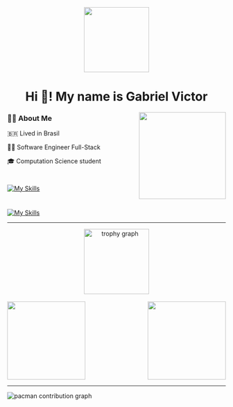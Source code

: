 <div align="center">
  <img height="150" src="https://media.giphy.com/media/M9gbBd9nbDrOTu1Mqx/giphy.gif"  />
  <h1>Hi 👋! My name is Gabriel Victor</h1>
</div>


<img src="https://raw.githubusercontent.com/MicaelliMedeiros/micaellimedeiros/master/image/computer-illustration.png" min-width="200px" max-width="400px" width="200px" align="right">
<h3 align="left">👩‍💻  About Me</h3>
<p> 🇧🇷 Lived in Brasil
<p>👨‍💻 Software Engineer Full-Stack</p>
<p>🎓 Computation Science student</p>

<h1></h1>

[![My Skills](https://skillicons.dev/icons?i=java,spring,python,django,javascript,bootstrap,react,angular,mysql,git,docker,aws)](https://skillicons.dev)

<h1></h1>

[![My Skills](https://skillicons.dev/icons?i=linux,windows)](https://skillicons.dev)

<hr>

<div align="center">
  <img src="https://github-profile-trophy.vercel.app?username=GabrielHidaN&theme=dracula&column=-1&row=1&margin-w=8&margin-h=8&no-bg=false&no-frame=false&order=4" height="150" alt="trophy graph"  />
</div>


<div>
  <br>
  <img  height="180em" src="https://github-readme-stats.vercel.app/api?username=GabrielHidaN&show_icons=true&theme=radical&include_all_commits=true&count_private=true"/>
  <img align="right" height="180em" src="https://github-readme-stats.vercel.app/api/top-langs/?username=GabrielHidaN&layout=compact&langs_count=16&theme=radical"/>
</div>

<hr>

<picture>
  <source media="(prefers-color-scheme: dark)" srcset="https://raw.githubusercontent.com/GabrielHidaN/GabrielHidaN/output/pacman-contribution-graph-dark.svg">
  <source media="(prefers-color-scheme: light)" srcset="https://raw.githubusercontent.com/GabrielHidaN/GabrielHidaN/output/pacman-contribution-graph.svg">
  <img alt="pacman contribution graph" src="https://raw.githubusercontent.com/GabrielHidaN/GabrielHidaN/output/pacman-contribution-graph.svg">
</picture>
<br><br>




